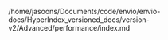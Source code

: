 /home/jasoons/Documents/code/envio/envio-docs/HyperIndex_versioned_docs/version-v2/Advanced/performance/index.md